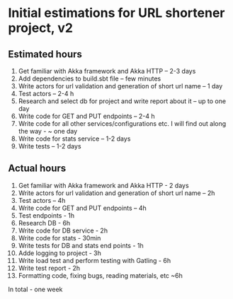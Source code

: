 Initial estimations for URL shortener project, v2
=================================================

## Estimated hours 

  1. Get familiar with Akka framework and Akka HTTP – 2-3 days 
  2. Add dependencies to build.sbt file – few minutes
  3. Write actors for url validation and generation of short url name – 1 day
  4. Test actors – 2-4 h
  5. Research and select db for project and write report about it – up to one day
  6. Write code for GET and PUT endpoints – 2-4 h
  7. Write code for all other services/configurations etc. I will find out along the  way - ~ one day
  8. Write code for stats service – 1-2 days
  9. Write tests – 1-2 days

## Actual hours
  1. Get familiar with Akka framework and Akka HTTP - 2 days
  2. Write actors for url validation and generation of short url name – 2h
  3. Test actors – 4h
  4. Write code for GET and PUT endpoints – 4h
  5. Test endpoints - 1h
  6. Research DB - 6h
  7. Write code for DB service - 2h
  8. Write code for stats - 30min
  9. Write tests for DB and stats end points - 1h
  10. Adde logging to project - 3h
  11. Write load test and perform testing with Gatling - 6h
  12. Write test report - 2h
  13. Formatting code, fixing bugs, reading materials, etc ~6h 
  
  In total - one week
  

